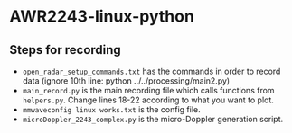 # AWR2243-linux-python

## Steps for recording

* `open_radar_setup_commands.txt` has the commands in order to record data (ignore 10th line: python ../../processing/main2.py)
* `main_record.py` is the main recording file which calls functions from `helpers.py`. Change lines 18-22 according to what you want to plot.
* `mmwaveconfig linux works.txt` is the config file.
* `microDoppler_2243_complex.py` is the micro-Doppler generation script. 
